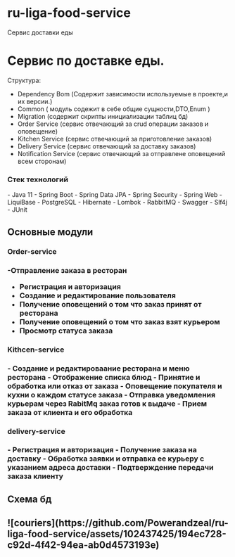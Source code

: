 # ru-liga-food-service
Сервис доставки еды
<h1>Сервис по доставке еды.</h1>
Cтруктура:

- Dependency Bom (Содержит зависимости используемые в проекте,и их версии.)
- Common ( модуль содежит в себе общие сущности,DTO,Enum )
- Migration (содержит скрипты инициализации таблиц бд)
- Order Service (сервис отвечающий за crud операции заказов и оповещение)
- Kitchen Service (сервис отвечающий за приготовление заказов)
- Delivery Service (сервис отвечающий за доставку заказов)
- Notification Service (сервис отвечающий за отправлене оповещений всем сторонам)
<h3>Стек технологий</h3>
- Java 11 
- Spring Boot
- Spring Data JPA
- Spring Security
- Spring Web
- LiquiBase
- PostgreSQL
- Hibernate
- Lombok
- RabbitMQ
- Swagger
- Slf4j 
- JUnit 
<h2>Основные модули</h2>

<h3>Order-service <h3>

-Отправление заказа в ресторан
- Регистрация и авторизация
- Создание и редактирование пользователя
- Получение оповещений о том что заказ принят от ресторана
- Получение оповещений о том что заказ взят курьером
- Просмотр статуса заказа

<h3> Kithcen-service<h3>
- Создание и редактироваание ресторана и меню ресторана
- Отображение списка блюд
- Принятие и обработка или отказ от заказа
- Оповещение покупателя и кухни о каждом статусе заказа
- Отправка уведомления курьерам через RabitMq  заказ готов к выдаче
- Прием заказа от клиента и его обработка

<h3> delivery-service<h3> 
- Регистрация и авторизация
- Получение заказа на доставку
- Обработка заявки и отправка ее курьеру с указанием адреса доставки
- Подтверждение передачи заказа клиенту
  <h2> Схема бд<h2>
![couriers](https://github.com/Powerandzeal/ru-liga-food-service/assets/102437425/194ec728-c92d-4f42-94ea-ab0d4573193e)




